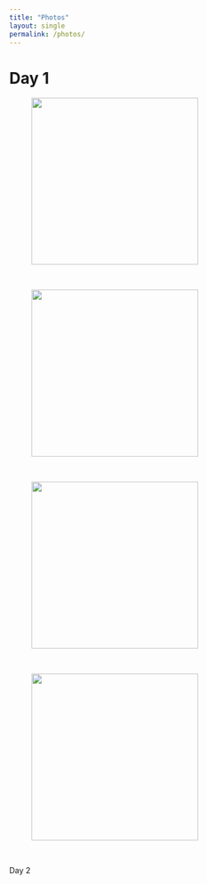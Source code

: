 ```yaml
---
title: "Photos"
layout: single
permalink: /photos/
---
```


# Day 1

<figure>
  <img width="300" src="https://downloader.disk.yandex.ru/preview/661cd95dfddc4fd3e249ef18b2f80faca173e00813c326e532d79df96542346b/61bd445a/pOzkGPDITrzUVLsaIjAo7I0bjgVbXknp__ep7mslG6X7J705Wx-ZGsc-FxwKcqL6XYYNyJ2E5znf6suVYUVfZg%3D%3D?uid=0&filename=IMG_7525.jpg&disposition=inline&hash=&limit=0&content_type=image%2Fjpeg&owner_uid=0&tknv=v2&size=3360x1726">
  <figcaption></figcaption>
</figure>
<br>

<figure>
  <img width="300" src="https://downloader.disk.yandex.ru/preview/9ef6de3c87fefe7e9a8db001fa34709a301d09ea11bcf1e4b38c30ce62eebc75/61bd445a/VmEj1s8WU7Rz4PCUfS5ua614GBeKGSPB0JZchQL2T9KP0BjAZDaGzaH6935eaH0RTzC32RgUjk2u6EXHRAj1FA%3D%3D?uid=0&filename=IMG_7523.jpg&disposition=inline&hash=&limit=0&content_type=image%2Fjpeg&owner_uid=0&tknv=v2&size=3360x1726">
  <figcaption></figcaption>
</figure>
<br>

<figure>
  <img width="300" src="https://downloader.disk.yandex.ru/preview/8e56c6fb84044fe460c7151b40ab7af44772a67eb0fe3eb50ead80bc591fb76f/61bd445b/1z2nEeDGkgGdOaIaQv5ZlvqTmunLLB1S_7Po1N147gCzgoNLFHCoISr-Hl9x23XlPdqkwD2BrFE5VCz0KEy_mg%3D%3D?uid=0&filename=IMG_7551.jpg&disposition=inline&hash=&limit=0&content_type=image%2Fjpeg&owner_uid=0&tknv=v2&size=3360x1726">
  <figcaption></figcaption>
</figure>
<br>

<figure>
  <img width="300" src="https://downloader.disk.yandex.ru/preview/979d14525ef2e05cc0745bd8562d95b5c129495f20c213362c7b8f5a5287699e/61bd445b/QLIBMO65jheUSu5Zdq0e9Hxm87YqyYud3dwg76ZC4zxljGMCADAL_DmDjXfPUbxBykOgpiAMhpsjPGsnT6dgVA%3D%3D?uid=0&filename=IMG_7601.jpg&disposition=inline&hash=&limit=0&content_type=image%2Fjpeg&owner_uid=0&tknv=v2&size=3360x1726">
  <figcaption></figcaption>
</figure>
<br>

Day 2
